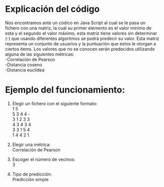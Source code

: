 # Explicación del código
  Nos encontramos ante un códico en Java Script al cual se le pasa un fichero con una matriz, la cual su primer elemento es el valor mínimo de esta y el segundo el valor máximo, esta matriz tiene valores sin determinar (-) que usando diferentes algoritmos se podrá predecir su valor. Esta matriz representa un conjunto de usuarios y la puntuación que estos le otorgan a ciertos items. Los valores que no se conocen serán predecidos utilizando alguna de las siguientes métricas:</br>
  -Correlación de Pearson </br>
  -Distancia coseno</br>
  -Distancia euclídea</br>
  

# Ejemplo del funcionamiento:
1. Elegir un fichero con el siguiente formato: </br>
  1 5</br>
  5 3 4 4 -</br>
  3 1 2 3 3</br>
  4 3 4 3 4</br>
  3 3 1 5 4</br>
  1 4 4 2 1</br>

 

2. Elegir una métrica:</br>
  Correlación de Pearson

3. Escoger el número de vecinos: </br>
  3
4. Tipo de predicción:</br>
  Predicción simple
